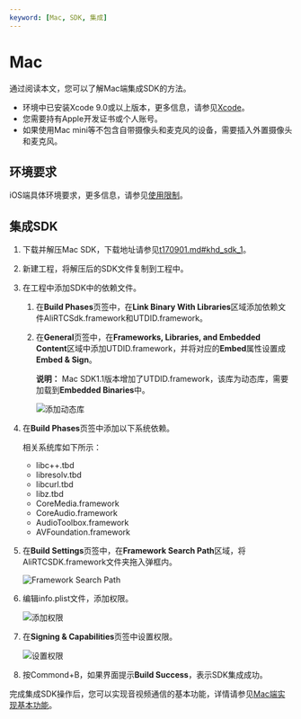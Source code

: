 ```yaml
---
keyword: [Mac, SDK, 集成]
---
```


# Mac

通过阅读本文，您可以了解Mac端集成SDK的方法。

-   环境中已安装Xcode 9.0或以上版本，更多信息，请参见[Xcode](https://apps.apple.com/cn/app/xcode/id497799835?mt=12)。
-   您需要持有Apple开发证书或个人账号。
-   如果使用Mac mini等不包含自带摄像头和麦克风的设备，需要插入外置摄像头和麦克风。

## 环境要求

iOS端具体环境要求，更多信息，请参见[使用限制](/cn.zh-CN/产品简介/使用限制.md)。

## 集成SDK

1.  下载并解压Mac SDK，下载地址请参见[t170901.md\#khd\_sdk\_1](/cn.zh-CN/SDK参考/SDK下载.md)。

2.  新建工程，将解压后的SDK文件复制到工程中。

3.  在工程中添加SDK中的依赖文件。

    1.  在**Build Phases**页签中，在**Link Binary With Libraries**区域添加依赖文件AliRTCSdk.framework和UTDID.framework。

    2.  在**General**页签中，在**Frameworks, Libraries, and Embedded Content**区域中添加UTDID.framework，并将对应的**Embed**属性设置成**Embed & Sign**。

        **说明：** Mac SDK1.1版本增加了UTDID.framework，该库为动态库，需要加载到**Embedded Binaries**中。

        ![添加动态库](https://static-aliyun-doc.oss-accelerate.aliyuncs.com/assets/img/zh-CN/6395348951/p128304.png)

4.  在**Build Phases**页签中添加以下系统依赖。

    相关系统库如下所示：

    -   libc++.tbd
    -   libresolv.tbd
    -   libcurl.tbd
    -   libz.tbd
    -   CoreMedia.framework
    -   CoreAudio.framework
    -   AudioToolbox.framework
    -   AVFoundation.framework
5.  在**Build Settings**页签中，在**Framework Search Path**区域，将AliRTCSDK.framework文件夹拖入弹框内。

    ![Framework Search Path](https://static-aliyun-doc.oss-accelerate.aliyuncs.com/assets/img/zh-CN/6395348951/p57381.png)

6.  编辑info.plist文件，添加权限。

    ![添加权限](https://static-aliyun-doc.oss-accelerate.aliyuncs.com/assets/img/zh-CN/6395348951/p128305.png)

7.  在**Signing & Capabilities**页签中设置权限。

    ![设置权限](https://static-aliyun-doc.oss-accelerate.aliyuncs.com/assets/img/zh-CN/6395348951/p57363.png)

8.  按Commond+B，如果界面提示**Build Success**，表示SDK集成成功。


完成集成SDK操作后，您可以实现音视频通信的基本功能，详情请参见[Mac端实现基本功能](/cn.zh-CN/快速入门/实现基本功能/Mac.md)。

